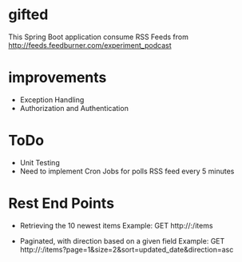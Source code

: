 # gifted
This Spring Boot application consume RSS Feeds from http://feeds.feedburner.com/experiment_podcast

# improvements
- Exception Handling
- Authorization and Authentication

# ToDo
- Unit Testing
- Need to implement Cron Jobs for polls RSS feed every 5 minutes

# Rest End Points

- Retrieving the 10 newest items
Example: GET http://<host>:<port>/items
  
- Paginated, with direction based on a given field
Example: GET http://<host>:<port>/items?page=1&size=2&sort=updated_date&direction=asc

